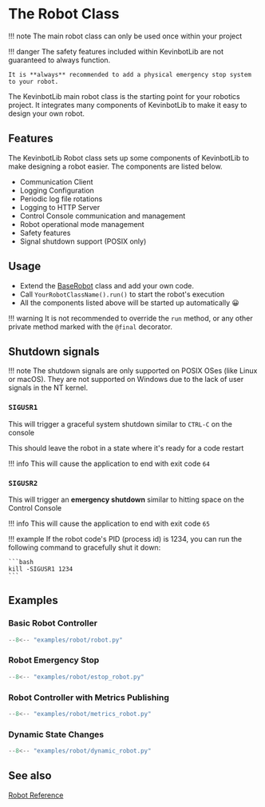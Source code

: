 # The Robot Class

!!! note
    The main robot class can only be used once within your project

!!! danger
    The safety features included within KevinbotLib are not guaranteed to always function.

    It is **always** recommended to add a physical emergency stop system to your robot.

The KevinbotLib main robot class is the starting point for your robotics project. It integrates many components of KevinbotLib to make it easy to design your own robot.

## Features

The KevinbotLib Robot class sets up some components of KevinbotLib to make designing a robot easier. The components are listed below.

* Communication Client
* Logging Configuration
* Periodic log file rotations
* Logging to HTTP Server
* Control Console communication and management
* Robot operational mode management
* Safety features
* Signal shutdown support (POSIX only)

## Usage

* Extend the [BaseRobot](reference/robot.md#kevinbotlib.robot.BaseRobot) class and add your own code.
* Call `YourRobotClassName().run()` to start the robot's execution
* All the components listed above will be started up automatically 😀

!!! warning
    It is not recommended to override the `run` method, or any other private method marked with the `@final` decorator.

## Shutdown signals

!!! note
    The shutdown signals are only supported on POSIX OSes (like Linux or macOS). They are not supported on Windows due to the lack of user signals in the NT kernel.

### `SIGUSR1`

This will trigger a graceful system shutdown similar to `CTRL-C` on the console

This should leave the robot in a state where it's ready for a code restart

!!! info
    This will cause the application to end with exit code `64`

### `SIGUSR2`

This will trigger an **emergency shutdown** similar to hitting space on the Control Console

!!! info
    This will cause the application to end with exit code `65`

!!! example
    If the robot code's PID (process id) is 1234, you can run the following command to gracefully shut it down:
    
    ```bash
    kill -SIGUSR1 1234
    ```

## Examples

### Basic Robot Controller

```python title="examples/robot/robot.py" linenums="1"
--8<-- "examples/robot/robot.py"
```

### Robot Emergency Stop

```python title="examples/robot/estop_robot.py" linenums="1"
--8<-- "examples/robot/estop_robot.py"
```

### Robot Controller with Metrics Publishing

```python title="examples/robot/metrics_robot.py" linenums="1"
--8<-- "examples/robot/metrics_robot.py"
```

### Dynamic State Changes

```python title="examples/robot/dynamic_robot.py" linenums="1"
--8<-- "examples/robot/dynamic_robot.py"
```

## See also

[Robot Reference](reference/robot.md)